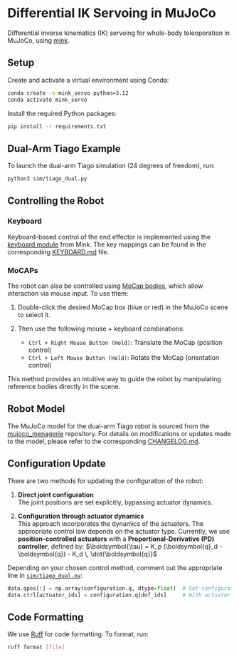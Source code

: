 # Differential IK Servoing in MuJoCo

Differential inverse kinematics (IK) servoing for whole-body teleoperation in MuJoCo, using [mink](https://github.com/kevinzakka/mink).

## Setup

Create and activate a virtual environment using Conda:

```bash
conda create -n mink_servo python=3.12
conda activate mink_servo
```

Install the required Python packages:

```bash
pip install -r requirements.txt
```

## Dual-Arm Tiago Example

To launch the dual-arm Tiago simulation (24 degrees of freedom), run:

```bash
python3 sim/tiago_dual.py
```

## Controlling the Robot

### Keyboard

Keyboard-based control of the end effector is implemented using the [keyboard module](https://github.com/kevinzakka/mink/tree/main/mink/contrib/keyboard_teleop) from Mink. The key mappings can be found in the corresponding [KEYBOARD.md](https://github.com/kevinzakka/mink/blob/main/mink/contrib/keyboard_teleop/KEYBOARD.md) file.

### MoCAPs

The robot can also be controlled using [MoCap bodies](https://mujoco.readthedocs.io/en/stable/modeling.html#mocap-bodies), which allow interaction via mouse input. To use them:

1. Double-click the desired MoCap box (blue or red) in the MuJoCo scene to select it.
2. Then use the following mouse + keyboard combinations:

   - `Ctrl + Right Mouse Button (Hold)`: Translate the MoCap (position control)  
   - `Ctrl + Left Mouse Button (Hold)`: Rotate the MoCap (orientation control)

This method provides an intuitive way to guide the robot by manipulating reference bodies directly in the scene.

## Robot Model

The MuJoCo model for the dual-arm Tiago robot is sourced from the [mujoco_menagerie](https://github.com/google-deepmind/mujoco_menagerie/tree/main/pal_tiago_dual) repository.  For details on modifications or updates made to the model, please refer to the corresponding [CHANGELOG.md](./models/pal_tiago_dual/CHANGELOG.md).

## Configuration Update

There are two methods for updating the configuration of the robot:

1. **Direct joint configuration**  
   The joint positions are set explicitly, bypassing actuator dynamics.

2. **Configuration through actuator dynamics**  
   This approach incorporates the dynamics of the actuators. The appropriate control law depends on the actuator type. Currently, we use **position-controlled actuators** with a **Proportional-Derivative (PD) controller**, defined by: $\boldsymbol{\tau} = K_p (\boldsymbol{q}_d - \boldsymbol{q}) - K_d \, \dot{\boldsymbol{q}}$

Depending on your chosen control method, comment out the appropriate line in [`sim/tiago_dual.py`](./sim/tiago_dual.py):

```python
data.qpos[:] = np.array(configuration.q, dtype=float)  # Set configuration directly
data.ctrl[actuator_ids] = configuration.q[dof_ids]     # With actuator dynamics
```

## Code Formatting

We use [Ruff](https://github.com/astral-sh/ruff) for code formatting. To format, run:

```bash
ruff format [file]
```
